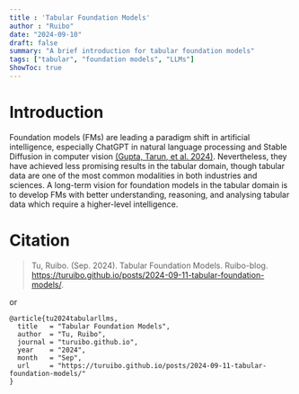 ```yaml
---
title : 'Tabular Foundation Models'
author : "Ruibo"
date: "2024-09-10"
draft: false
summary: "A brief introduction for tabular foundation models"
tags: ["tabular", "foundation models", "LLMs"]
ShowToc: true
---
```

# Introduction
Foundation models (FMs) are leading a paradigm shift in artificial intelligence, especially ChatGPT in natural language processing and Stable Diffusion in computer vision [(Gupta, Tarun, et al. 2024)](https://arxiv.org/abs/2402.06665). Nevertheless, they have achieved less promising results in the tabular domain, though tabular data are one of the most common modalities in both industries and sciences. A long-term vision for foundation models in the tabular domain is to develop FMs with better understanding, reasoning, and analysing tabular data which require a higher-level intelligence.



# Citation
> Tu, Ruibo. (Sep. 2024). Tabular Foundation Models. Ruibo-blog. https://turuibo.github.io/posts/2024-09-11-tabular-foundation-models/.

or

```
@article{tu2024tabularllms,
  title   = "Tabular Foundation Models",
  author  = "Tu, Ruibo",
  journal = "turuibo.github.io",
  year    = "2024",
  month   = "Sep",
  url     = "https://turuibo.github.io/posts/2024-09-11-tabular-foundation-models/"
}

```